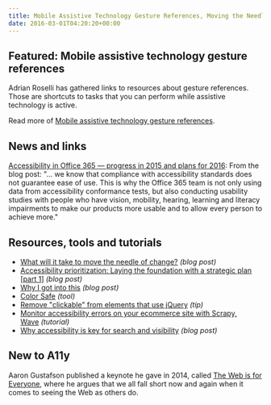 ```yaml
---
title: Mobile Assistive Technology Gesture References, Moving the Needle of Change, Why I Got Into This and More
date: 2016-03-01T04:20:20+00:00
---
```


## Featured: Mobile assistive technology gesture references

Adrian Roselli has gathered links to resources about gesture references. Those are shortcuts to tasks that you can perform while assistive technology is active.

Read more of [Mobile assistive technology gesture references](http://adrianroselli.com/2016/02/mobile-assistive-technology-gesture-references.html).

## News and links

[Accessibility in Office 365 — progress in 2015 and plans for 2016](https://blogs.office.com/2016/02/22/accessibility-in-office-365-progress-in-2015-and-plans-for-2016/): From the blog post: "... we know that compliance with accessibility standards does not guarantee ease of use. This is why the Office 365 team is not only using data from accessibility conformance tests, but also conducting usability studies with people who have vision, mobility, hearing, learning and literacy impairments to make our products more usable and to allow every person to achieve more."

## Resources, tools and tutorials

- [What will it take to move the needle of change?](http://webaim.org/blog/moving-the-needle-of-change/) *(blog post)*
- [Accessibility prioritization: Laying the foundation with a strategic plan \[part 1\]](http://www.deque.com/blog/accessibility-prioritization-laying-foundation-strategic-plan/) *(blog post)*
- [Why I got into this](http://simplyaccessible.com/article/why-i-got-into-this/) *(blog post)*
- [Color Safe](http://colorsafe.co) *(tool)*
- [Remove "clickable" from elements that use jQuery](https://twitter.com/stevefaulkner/status/703213880256794624) *(tip)*
- [Monitor accessibility errors on your ecommerce site with Scrapy, Wave](http://www.practicalecommerce.com/articles/97062-Monitor-Accessibility-Errors-on-Your-Ecommerce-Site-with-Scrapy-WAVE) *(tutorial)*
- [Why accessibility is key for search and visibility](https://searchenginewatch.com/2016/02/25/why-accessibility-is-key-for-search-and-visibility/) *(blog post)*

## New to A11y

Aaron Gustafson published a keynote he gave in 2014, called [The Web is for Everyone](https://medium.com/@AaronGustafson/the-web-is-for-everyone-856e6cbc89ac), where he argues that we all fall short now and again when it comes to seeing the Web as others do.
